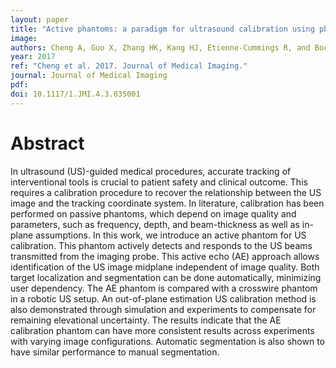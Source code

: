 ```yaml
---
layout: paper
title: "Active phantoms: a paradigm for ultrasound calibration using phantom feedback"
image:
authors: Cheng A, Guo X, Zhang HK, Kang HJ, Etienne-Cummings R, and Boctor EM.
year: 2017
ref: "Cheng et al. 2017. Journal of Medical Imaging."
journal: Journal of Medical Imaging
pdf:
doi: 10.1117/1.JMI.4.3.035001
---
```


# Abstract
In ultrasound (US)-guided medical procedures, accurate tracking of interventional tools is crucial to patient safety and clinical outcome. This requires a calibration procedure to recover the relationship between the US image and the tracking coordinate system. In literature, calibration has been performed on passive phantoms, which depend on image quality and parameters, such as frequency, depth, and beam-thickness as well as in-plane assumptions. In this work, we introduce an active phantom for US calibration. This phantom actively detects and responds to the US beams transmitted from the imaging probe. This active echo (AE) approach allows identification of the US image midplane independent of image quality. Both target localization and segmentation can be done automatically, minimizing user dependency. The AE phantom is compared with a crosswire phantom in a robotic US setup. An out-of-plane estimation US calibration method is also demonstrated through simulation and experiments to compensate for remaining elevational uncertainty. The results indicate that the AE calibration phantom can have more consistent results across experiments with varying image configurations. Automatic segmentation is also shown to have similar performance to manual segmentation.
